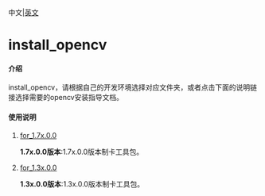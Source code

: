 中文|[英文](README_EN.md)

# install_opencv

#### 介绍

install_opencv，请根据自己的开发环境选择对应文件夹，或者点击下面的说明链接选择需要的opencv安装指导文档。

#### 使用说明

1. [for_1.7x.0.0](https://gitee.com/ascend/tools/tree/master/makesd/for_1.7x.0.0)

   **1.7x.0.0版本**:1.7x.0.0版本制卡工具包。

2. [for_1.3x.0.0](https://gitee.com/ascend/tools/tree/master/makesd/for_1.3x.0.0)

   **1.3x.0.0版本**:1.3x.0.0版本制卡工具包。